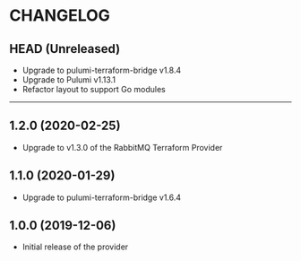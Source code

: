 CHANGELOG
=========

## HEAD (Unreleased)
* Upgrade to pulumi-terraform-bridge v1.8.4
* Upgrade to Pulumi v1.13.1
* Refactor layout to support Go modules

---

## 1.2.0 (2020-02-25)
* Upgrade to v1.3.0 of the RabbitMQ Terraform Provider

## 1.1.0 (2020-01-29)
* Upgrade to pulumi-terraform-bridge v1.6.4

## 1.0.0 (2019-12-06)
* Initial release of the provider
